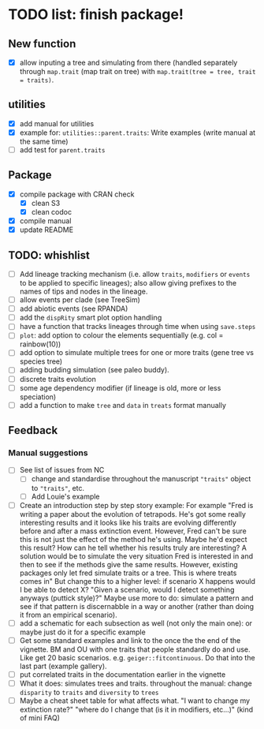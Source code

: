 # TODO list: finish package!

## New function
 - [x] allow inputing a tree and simulating from there (handled separately through `map.trait` (map trait on tree) with `map.trait(tree = tree, trait = traits)`.

## utilities

 - [x] add manual for utilities
 - [x] example for: `utilities::parent.traits`: Write examples (write manual at the same time)
 - [ ] add test for `parent.traits`

## Package

 - [x] compile package with CRAN check
    - [x] clean S3
    - [x] clean codoc
 - [x] compile manual
 - [x] update README

## TODO: whishlist
 - [ ] Add lineage tracking mechanism (i.e. allow `traits`, `modifiers` or `events` to be applied to specific lineages); also allow giving prefixes to the names of tips and nodes in the lineage.
 - [ ] allow events per clade (see TreeSim)
 - [ ] add abiotic events (see RPANDA)
 - [ ] add the `dispRity` smart plot option handling
 - [ ] have a function that tracks lineages through time when using `save.steps`
 - [ ] `plot`: add option to colour the elements sequentially (e.g. col = rainbow(10))
 - [ ] add option to simulate multiple trees for one or more traits (gene tree vs species tree)
 - [ ] adding budding simulation (see paleo buddy).
 - [ ] discrete traits evolution
 - [ ] some age dependency modifier (if lineage is old, more or less speciation)
 - [ ] add a function to make `tree` and `data` in `treats` format manually

## Feedback

### Manual suggestions
 - [ ] See list of issues from NC
    - [ ] change and standardise throughout the manuscript `"traits"` object to `"traits"`, etc.
    - [ ] Add Louie's example
 - [ ] Create an introduction step by step story example: For example "Fred is writing a paper about the evolution of tetrapods. He's got some really interesting results and it looks like his traits are evolving differently before and after a mass extinction event. However, Fred can't be sure this is not just the effect of the method he's using. Maybe he'd expect this result? How can he tell whether his results truly are interesting? A solution would be to simulate the very situation Fred is interested in and then to see if the methods give the same results. However, existing packages only let fred simulate traits or a tree. This is where treats comes in" But change this to a higher level: if scenario X happens would I be able to detect X? "Given a scenario, would I detect something anyways (puttick style)?" Maybe use more to do: simulate a pattern and see if that pattern is discernabble in a way or another (rather than doing it from an empirical scenario).
 - [ ] add a schematic for each subsection as well (not only the main one): or maybe just do it for a specific example
 - [ ] Get some standard examples and link to the once the the end of the vignette. BM and OU with one traits that people standardly do and use. Like get 20 basic scenarios. e.g. `geiger::fitcontinuous`. Do that into the last part (example gallery).
 - [ ] put correlated traits in the documentation earlier in the vignette
 - [ ] What it does: simulates trees and traits. throughout the manual: change `disparity` to `traits` and `diversity` to `trees` 
 - [ ] Maybe a cheat sheet table for what affects what. "I want to change my extinction rate?" "where do I change that (is it in modifiers, etc...)" (kind of mini FAQ)